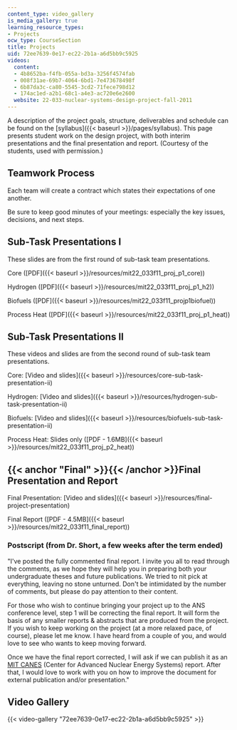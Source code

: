 ```yaml
---
content_type: video_gallery
is_media_gallery: true
learning_resource_types:
- Projects
ocw_type: CourseSection
title: Projects
uid: 72ee7639-0e17-ec22-2b1a-a6d5bb9c5925
videos:
  content:
  - 4b8652ba-f4fb-055a-bd3a-3256f4574fab
  - 008f31ae-69b7-4064-6bd1-7e473678498f
  - 6b87da3c-ca80-5545-3cd2-71fece798d12
  - 174ac1ed-a2b1-68c1-a4e3-ac720e6e2600
  website: 22-033-nuclear-systems-design-project-fall-2011
---
```


A description of the project goals, structure, deliverables and schedule can be found on the [syllabus]({{< baseurl >}}/pages/syllabus). This page presents student work on the design project, with both interim presentations and the final presentation and report. (Courtesy of the students, used with permission.)

Teamwork Process
----------------

Each team will create a contract which states their expectations of one another.

Be sure to keep good minutes of your meetings: especially the key issues, decisions, and next steps.

Sub-Task Presentations I
------------------------

These slides are from the first round of sub-task team presentations.

Core ([PDF]({{< baseurl >}}/resources/mit22_033f11_proj_p1_core))

Hydrogen ([PDF]({{< baseurl >}}/resources/mit22_033f11_proj_p1_h2))

Biofuels ([PDF]({{< baseurl >}}/resources/mit22_033f11_projp1biofuel))

Process Heat ([PDF]({{< baseurl >}}/resources/mit22_033f11_proj_p1_heat))  

Sub-Task Presentations II
-------------------------

These videos and slides are from the second round of sub-task team presentations.  

Core: [Video and slides]({{< baseurl >}}/resources/core-sub-task-presentation-ii)

Hydrogen: [Video and slides]({{< baseurl >}}/resources/hydrogen-sub-task-presentation-ii)

Biofuels: [Video and slides]({{< baseurl >}}/resources/biofuels-sub-task-presentation-ii)

Process Heat: Slides only ([PDF - 1.6MB]({{< baseurl >}}/resources/mit22_033f11_proj_p2_heat))

{{< anchor "Final" >}}{{< /anchor >}}Final Presentation and Report
------------------------------------------------------------------

Final Presentation: [Video and slides]({{< baseurl >}}/resources/final-project-presentation)

Final Report ([PDF - 4.5MB]({{< baseurl >}}/resources/mit22_033f11_final_report))  

### Postscript (from Dr. Short, a few weeks after the term ended)

"I've posted the fully commented final report. I invite you all to read through the comments, as we hope they will help you in preparing both your undergraduate theses and future publications. We tried to nit pick at everything, leaving no stone unturned. Don't be intimidated by the number of comments, but please do pay attention to their content.

For those who wish to continue bringing your project up to the ANS conference level, step 1 will be correcting the final report. It will form the basis of any smaller reports & abstracts that are produced from the project. If you wish to keep working on the project (at a more relaxed pace, of course), please let me know. I have heard from a couple of you, and would love to see who wants to keep moving forward.

Once we have the final report corrected, I will ask if we can publish it as an [MIT CANES](http://canes.mit.edu/) (Center for Advanced Nuclear Energy Systems) report. After that, I would love to work with you on how to improve the document for external publication and/or presentation."

Video Gallery
-------------

{{< video-gallery "72ee7639-0e17-ec22-2b1a-a6d5bb9c5925" >}}

